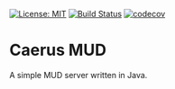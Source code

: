 [![License: MIT](https://img.shields.io/badge/License-MIT-blue.svg)](https://opensource.org/licenses/MIT) [![Build Status](https://travis-ci.org/kiwicoder/caerus-mud.svg?branch=master)](https://travis-ci.org/kiwicoder/caerus-mud) [![codecov](https://codecov.io/gh/kiwicoder/caerus-mud/branch/master/graph/badge.svg)](https://codecov.io/gh/kiwicoder/caerus-mud)
# Caerus MUD
A simple MUD server written in Java.
